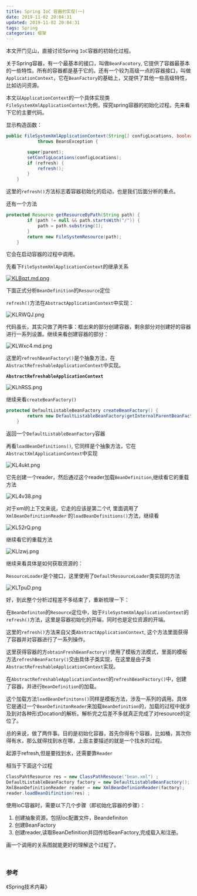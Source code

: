 ```yaml
---
title: Spring IoC 容器的实现(一)
date: 2019-11-02 20:04:31
updated: 2019-11-02 20:04:31
tags: Spring
categories: 框架
---
```


本文开门见山，直接讨论Spring `IoC`容器的初始化过程。

关于Spring容器，有一个最基本的接口，叫做`BeanFacotory`, 它提供了容器最基本的一些特性。所有的容器都是基于它的。还有一个较为高级一点的容器接口，叫做`ApplicationContext`，它在`BeanFactory`的基础上，又提供了其他一些高级特性，比如访问资源。		



本文以`ApplicationContext`的一个具体实现类`FileSystemXmlApplicationContext`为例，探究spring容器的初始化过程。先来看下它的主要代码。



显示构造函数：

```java
public FileSystemXmlApplicationContext(String[] configLocations, boolean refresh, ApplicationContext parent)
			throws BeansException {

		super(parent);
		setConfigLocations(configLocations);
		if (refresh) {
			refresh();
		}
	}
```

这里的`refresh()`方法标志着容器初始化的启动，也是我们后面分析的重点。

还有一个方法

```java
protected Resource getResourceByPath(String path) {
		if (path != null && path.startsWith("/")) {
			path = path.substring(1);
		}
		return new FileSystemResource(path);
	}
```

它会在启动容器的过程中调用。



先看下`FileSystemXmlApplicationContext`的继承关系

[![KLBqzt.md.png](https://s2.ax1x.com/2019/11/02/KLBqzt.md.png)](https://imgchr.com/i/KLBqzt)



下面正式分析`BeanDefinition`的`Resource`定位



`refresh()`方法在`AbstractApplicationContext`中实现：

![KLRWQJ.png](https://s2.ax1x.com/2019/11/02/KLRWQJ.png)

代码虽长，其实只做了两件事：框出来的部分创建容器，剩余部分对创建好的容器进行一系列设置。继续来看创建容器的部分：

![KLWxc4.md.png](https://s2.ax1x.com/2019/11/02/KLWxc4.md.png)

这里的`refreshBeanFactory()`是个抽象方法，在`AbstractRefreshableApplicationContext`中实现。



**`AbstractRefreshableApplicationContext`**

![KLhRSS.png](https://s2.ax1x.com/2019/11/02/KLhRSS.png)



继续来看`createBeanFactory()`

```java
protected DefaultListableBeanFactory createBeanFactory() {
		return new DefaultListableBeanFactory(getInternalParentBeanFactory());
	}
```

返回一个`DefaultListableBeanFactory`容器



再看`loadBeanDefinitions()`, 它同样是个抽象方法，它在`AbstractXmlApplicationContext`中实现

![KL4ukt.png](https://s2.ax1x.com/2019/11/02/KL4ukt.png)

它先创建一个reader，然后通过这个reader加载`BeanDefinition`,继续看它的重载方法

![KL4v38.png](https://s2.ax1x.com/2019/11/02/KL4v38.png)



对于xml的上下文来说，它走的应该是第二个if, 里面调用了`XmlBeanDefinitionReader` 的`loadBeanDefinitions()`方法，继续看

![KL52rQ.png](https://s2.ax1x.com/2019/11/02/KL52rQ.png)



继续看它的重载方法

![KLIzwj.png](https://s2.ax1x.com/2019/11/02/KLIzwj.png)



继续来看具体是如何获取资源的：

`ResourceLoader`是个接口，这里使用了`DefaultResourceLoader`类实现的方法

![KLTpuD.png](https://s2.ax1x.com/2019/11/02/KLTpuD.png)





好，到此整个分析过程差不多结束了，重新梳理一下：

在`BeanDefiniton`的`Resource`定位中，始于`FileSystemXmlApplicationContext`的`refresh()`方法，这里是容器初始化的开端，同时也是定位资源的开端。

这里的`refresh()`方法来自父类`AbstractApplicationContext`, 这个方法里面获得了容器并对容器进行了一系列操作。

这里获得容器的方`obtainFreshBeanFactory()`使用了模板方法模式，里面的模板方法`refreshBeanFactory()`交由具体子类实现，在这里是由子类`AbstractRefreshableApplicationContext`实现。

在`AbstractRefreshableApplicationContext`的`refreshBeanFactory()`中，创建了容器，并进行`BeanDefinition`的加载。

这个加载方法`loadBeanDefinitons()`同样是模板方法，涉及一系列的调用。具体它是通过一个`BeanDefinitonReader`来加载`BeanDefinition`的，加载的过程中就涉及到对各种形式location的解析。解析完之后差不多就真正完成了对resource的定位了。



总的来说，做了两件事。目的是初始化容器，首先你得有个容器，比如桶，其次你得有水，那么就得找到水在哪，上面主要描述的就是一个找水的过程。

起源于refresh,但是要找到水，还需要靠`Reader`

相当于下面这个过程

```java
ClassPahtResource res = new ClassPathResouce("bean.xml") ;
DefaultListableBeanFactory factory = new DefaultListableBeanFactory();
XmlBeanDefinitionReader reader = new XmlBeanDefinionReader(factory);
reader.loadBeanDifinition(res) ;
```



使用IoC容器时，需要以下几个步骤（即初始化容器的步骤）：

1. 创建抽象资源，包括Ioc配置文件，Beandefiniton
2. 创建BeanFactory
3. 创建reader,读取BeanDefinition并回传给BeanFactory,完成载入和注册。





画一个调用的关系图就能更好的理解这个过程了。

​	











### 参考

《Spring技术内幕》